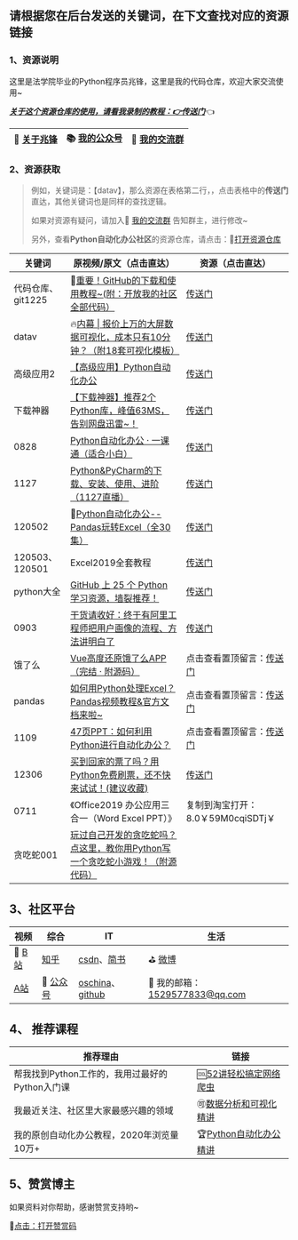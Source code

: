 ## 请根据您在后台发送的关键词，在下文查找对应的资源链接



### 1、资源说明

这里是法学院毕业的Python程序员兆锋，这里是我的代码仓库，欢迎大家交流使用~

*<u>**关于这个资源仓库的使用，请看我录制的教程：👉[传送门](https://www.bilibili.com/video/BV1Ry4y1m7Ai)**</u>*👈

| 🎯  [关于兆锋](https://mp.weixin.qq.com/s/UrJ5PkRWYydaajGetUqFYQ)   |  📚 [我的公众号](http://t.cn/A6Gkrbzw)   |  🚸 [我的交流群](https://mp.weixin.qq.com/s/6cR5fMSCtdI5sJdWiDwhOA)   |
| ---- | ---- | ---- |



### 2、资源获取

> 例如，关键词是：【datav】，那么资源在表格第二行，，点击表格中的**传送门**直达，其他关键词也是同样的查找逻辑。
>
> 如果对资源有疑问，请加入🚸 [我的交流群](https://mp.weixin.qq.com/s/6cR5fMSCtdI5sJdWiDwhOA) 告知群主，进行修改~
>
> 另外，查看**Python自动化办公社区**的资源仓库，请点击：🚀[打开资源仓库](https://gitee.com/zhaofeng092/python_auto_office)



| 关键词                 | 原视频/原文（点击直达）                                      | 资源（点击直达）                                             |
| ---------------------- | ------------------------------------------------------------ | ------------------------------------------------------------ |
| 代码仓库、<br/>git1225 | 📲[重要！GitHub的下载和使用教程~(附：开放我的社区全部代码）](https://www.bilibili.com/video/BV1Ry4y1m7Ai) | [传送门](https://gitee.com/zhaofeng092/python_auto_office)   |
| datav                  | 🔥[内幕 \| 报价上万的大屏数据可视化，成本只有10分钟？（附18套可视化模板）](https://mp.weixin.qq.com/s/vyRPVdtDIKb6lu845BRhFA) | [传送门](https://gitee.com/zhaofeng092/python_auto_office/tree/master/B%E7%AB%99/%E5%86%85%E5%B9%95-%E6%8A%A5%E4%BB%B7%E4%B8%8A%E4%B8%87%E7%9A%84%E5%A4%A7%E5%B1%8F%E6%95%B0%E6%8D%AE%E5%8F%AF%E8%A7%86%E5%8C%96%EF%BC%8C%E6%88%90%E6%9C%AC%E5%8F%AA%E6%9C%8910%E5%88%86%E9%92%9F%EF%BC%9F%EF%BC%88%E9%99%8418%E5%A5%97%E5%8F%AF%E8%A7%86%E5%8C%96%E6%A8%A1%E6%9D%BF%EF%BC%89) |
| 高级应用2              | [【高级应用】Python自动化办公](https://www.bilibili.com/video/BV1Ty4y1D7wZ) | [传送门](https://gitee.com/zhaofeng092/python_auto_office/tree/master/B%E7%AB%99/%E3%80%90%E9%AB%98%E7%BA%A7%E5%BA%94%E7%94%A8%E3%80%91Python%E8%87%AA%E5%8A%A8%E5%8C%96%E5%8A%9E%E5%85%AC/code) |
| 下载神器               | [【下载神器】推荐2个Python库，峰值63MS，告别网盘迅雷~！](https://www.bilibili.com/video/BV1Ty4y1D7wZ?p=2) | [传送门](https://gitee.com/zhaofeng092/python_auto_office/blob/master/B%E7%AB%99/%E3%80%90%E9%AB%98%E7%BA%A7%E5%BA%94%E7%94%A8%E3%80%91Python%E8%87%AA%E5%8A%A8%E5%8C%96%E5%8A%9E%E5%85%AC/code/2.%E4%B8%8B%E8%BD%BD%E7%A5%9E%E5%99%A8.md) |
| 0828                   | [Python自动化办公 · 一课通（适合小白）](https://www.bilibili.com/video/BV12K411N7nx) | [传送门](https://gitee.com/zhaofeng092/python_auto_office/tree/master/B%E7%AB%99/Python%E8%87%AA%E5%8A%A8%E5%8C%96%E5%8A%9E%E5%85%AC%20%C2%B7%20%E4%B8%80%E8%AF%BE%E9%80%9A%EF%BC%88%E9%80%82%E5%90%88%E5%B0%8F%E7%99%BD%EF%BC%89) |
| 1127                   | [Python&PyCharm的下载、安装、使用、进阶（1127直播）](https://www.bilibili.com/video/BV1sy4y1q7zH) | [传送门](https://gitee.com/zhaofeng092/python_auto_office/blob/master/B%E7%AB%99/Python&PyCharm%E7%9A%84%E4%B8%8B%E8%BD%BD%E3%80%81%E5%AE%89%E8%A3%85%E3%80%81%E4%BD%BF%E7%94%A8%E3%80%81%E8%BF%9B%E9%98%B6%EF%BC%881127%E7%9B%B4%E6%92%AD%EF%BC%89/%E7%99%BE%E5%BA%A6%E4%BA%91%E9%93%BE%E6%8E%A5.txt) |
| 120502                 | 🚩[Python自动化办公--Pandas玩转Excel（全30集）](https://www.bilibili.com/video/BV1hk4y1C73S) | [传送门](https://gitee.com/zhaofeng092/python_auto_office/blob/master/B%E7%AB%99/Python%E8%87%AA%E5%8A%A8%E5%8C%96%E5%8A%9E%E5%85%AC--Pandas%E7%8E%A9%E8%BD%ACExcel%EF%BC%88%E5%85%A830%E9%9B%86%EF%BC%89/%E8%8E%B7%E5%8F%96%E6%BA%90%E4%BB%A3%E7%A0%81.md) |
| 120503、120501         | Excel2019全套教程                                            | [传送门](https://gitee.com/zhaofeng092/python_auto_office/blob/master/B%E7%AB%99/Excel2019%E5%85%A8%E5%A5%97%E6%95%99%E7%A8%8B/%E8%8E%B7%E5%8F%96%E8%B5%84%E6%BA%90.md) |
| python大全             | [GitHub 上 25 个 Python 学习资源，墙裂推荐！](https://mp.weixin.qq.com/s/dzuwjGi0dhurSgQWB7-8Ug) | [传送门](https://gitee.com/zhaofeng092/python_auto_office/tree/master/%E5%85%AC%E4%BC%97%E5%8F%B7/python%E5%A4%A7%E5%85%A8) |
| 0903                   | [干货请收好：终于有阿里工程师把用户画像的流程、方法讲明白了](https://mp.weixin.qq.com/s/T3_SHXRUtX4JqySGiQUSzg) | [传送门](https://www.acfun.cn/v/ac20323753)                  |
| 饿了么                 | [Vue高度还原饿了么APP（完结 · 附源码）](https://www.acfun.cn/v/ac21081272) | 点击查看置顶留言：[传送门](https://mp.weixin.qq.com/s/dUpSxPgTRMGTb5T7-Ya9Ow) |
| pandas                 | [如何用Python处理Excel？Pandas视频教程&官方文档来啦~](https://mp.weixin.qq.com/s/v8GdZ1YpVSy-bwRZyo2n1g) | 点击查看置顶留言：[传送门](https://mp.weixin.qq.com/s/F9kcZpvzIjAlpTfbo7Nhfg) |
| 1109                   | [47页PPT：如何利用Python进行自动化办公？](https://mp.weixin.qq.com/s/k4opXSWsgjBGpu8aUVetSw) | 点击查看置顶留言：[传送门](https://mp.weixin.qq.com/s/5YTIsyGj0ut5JA8apddVbQ) |
| 12306                  | [买到回家的票了吗？用Python免费刷票，还不快来试试！(建议收藏)](https://mp.weixin.qq.com/s/zLsxpAmvtBvms2l0GNiC_Q) | [传送门](https://gitee.com/zhaofeng092/python_auto_office/tree/master/%E5%85%AC%E4%BC%97%E5%8F%B7/12306%E6%99%BA%E8%83%BD%E5%88%B7%E7%A5%A8) |
| 0711                   | 《Office2019 办公应用三合一（Word Excel PPT）》              | 复制到淘宝打开：8.0￥59M0cqiSDTj￥                           |
| 贪吃蛇001              | [玩过自己开发的贪吃蛇吗？点这里，教你用Python写一个贪吃蛇小游戏！（附源代码）](https://mp.weixin.qq.com/s/Cd1iDcZq9nKxk-mV8phTpA) |                                                              |



## 3、社区平台

| 视频                                          | 综合                                            | IT                                                           | 生活                                     |
| --------------------------------------------- | ----------------------------------------------- | ------------------------------------------------------------ | ---------------------------------------- |
| 🚗 [B站](https://space.bilibili.com/259649365) | [知乎](https://www.zhihu.com/people/a-fei-2020) | [csdn](https://blog.csdn.net/weixin_42321517)、[简书](https://www.jianshu.com/u/b84b890b3431) | ⛳ [微博](https://weibo.com/u/7411061007) |
| [A站](https://www.acfun.cn/u/35901274)        | 🚀 [公众号](http://t.cn/A6Gkrbzw)                | [oschina](https://my.oschina.net/u/3888978)、[github](https://github.com/zhaofeng092/python_auto_office) | 📲 我的邮箱：1529577833@qq.com            |



## 4、 推荐课程

| 推荐理由                                       | 链接                                                         |
| ---------------------------------------------- | ------------------------------------------------------------ |
| 帮我找到Python工作的，我用过最好的Python入门课 | 🆒[52讲轻松搞定网络爬虫](https://mp.weixin.qq.com/s/dUpSxPgTRMGTb5T7-Ya9Ow) |
| 我最近关注、社区里大家最感兴趣的领域           | 🉑[数据分析和可视化精讲](http://t.cn/A6qlcSCV)                |
| 我的原创自动化办公教程，2020年浏览量10万+      | 🏆[Python自动化办公精讲](https://www.bilibili.com/video/BV12K411N7nx) |



## 5、赞赏博主

如果资料对你帮助，感谢赞赏支持哟~

💖[点击：打开赞赏码](https://gitee.com/zhaofeng092/python_auto_office/blob/master/%E8%B4%A6%E5%8F%B7%E5%85%B1%E7%94%A8%E8%B5%84%E6%BA%90/image/%E5%BE%AE%E4%BF%A1%E6%94%B6%E6%AC%BE%E7%A0%81.jpg)